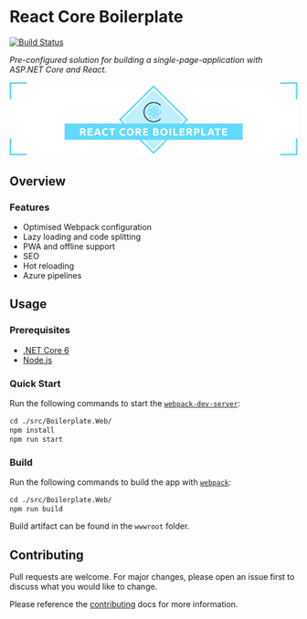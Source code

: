 # React Core Boilerplate

[![Build Status](https://dev.azure.com/smiosoft/react-core-boilerplate/_apis/build/status/smiosoft.react-core-boilerplate?branchName=master)](https://dev.azure.com/smiosoft/react-core-boilerplate/_build/latest?definitionId=2&branchName=master)

_Pre-configured solution for building a single-page-application with ASP.NET Core and React._

![React Core Boilerplate](./docs/.assets/project-title.png)

## Overview

### Features

- Optimised Webpack configuration
- Lazy loading and code splitting
- PWA and offline support
- SEO
- Hot reloading
- Azure pipelines

## Usage

### Prerequisites

- [.NET Core 6](https://dotnet.microsoft.com/download/dotnet-core/)
- [Node.js](https://nodejs.org/en/download/)

### Quick Start

Run the following commands to start the [`webpack-dev-server`](https://github.com/webpack/webpack-dev-server):

```shell
cd ./src/Boilerplate.Web/
npm install
npm run start
```

### Build

Run the following commands to build the app with [`webpack`](https://github.com/webpack/webpack):

```shell
cd ./src/Boilerplate.Web/
npm run build
```

Build artifact can be found in the `wwwroot` folder.

## Contributing

Pull requests are welcome. For major changes, please open an issue first to discuss what you would like to change.

Please reference the [contributing](docs/CONTRIBUTING.md) docs for more information.
